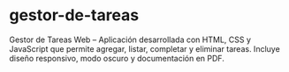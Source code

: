 # gestor-de-tareas
Gestor de Tareas Web – Aplicación desarrollada con HTML, CSS y JavaScript que permite agregar, listar, completar y eliminar tareas. Incluye diseño responsivo, modo oscuro y documentación en PDF.
